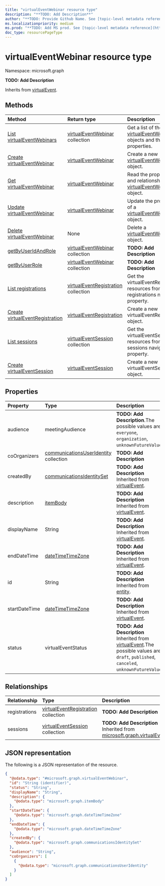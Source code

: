 ```yaml
---
title: "virtualEventWebinar resource type"
description: "**TODO: Add Description**"
author: "**TODO: Provide Github Name. See [topic-level metadata reference](https://aka.ms/msgo?pagePath=Document-APIs/Guidelines/Metadata)**"
ms.localizationpriority: medium
ms.prod: "**TODO: Add MS prod. See [topic-level metadata reference](https://aka.ms/msgo?pagePath=Document-APIs/Guidelines/Metadata)**"
doc_type: resourcePageType
---
```


# virtualEventWebinar resource type

Namespace: microsoft.graph



**TODO: Add Description**


Inherits from [virtualEvent](../resources/virtualevent.md).

## Methods
|Method|Return type|Description|
|:---|:---|:---|
|[List virtualEventWebinars](../api/virtualeventsroot-list-webinars.md)|[virtualEventWebinar](../resources/virtualeventwebinar.md) collection|Get a list of the [virtualEventWebinar](../resources/virtualeventwebinar.md) objects and their properties.|
|[Create virtualEventWebinar](../api/virtualeventsroot-post-webinars.md)|[virtualEventWebinar](../resources/virtualeventwebinar.md)|Create a new [virtualEventWebinar](../resources/virtualeventwebinar.md) object.|
|[Get virtualEventWebinar](../api/virtualeventwebinar-get.md)|[virtualEventWebinar](../resources/virtualeventwebinar.md)|Read the properties and relationships of a [virtualEventWebinar](../resources/virtualeventwebinar.md) object.|
|[Update virtualEventWebinar](../api/virtualeventwebinar-update.md)|[virtualEventWebinar](../resources/virtualeventwebinar.md)|Update the properties of a [virtualEventWebinar](../resources/virtualeventwebinar.md) object.|
|[Delete virtualEventWebinar](../api/virtualeventsroot-delete-webinars.md)|None|Delete a [virtualEventWebinar](../resources/virtualeventwebinar.md) object.|
|[getByUserIdAndRole](../api/virtualeventwebinar-getbyuseridandrole.md)|[virtualEventWebinar](../resources/virtualeventwebinar.md) collection|**TODO: Add Description**|
|[getByUserRole](../api/virtualeventwebinar-getbyuserrole.md)|[virtualEventWebinar](../resources/virtualeventwebinar.md) collection|**TODO: Add Description**|
|[List registrations](../api/virtualeventwebinar-list-registrations.md)|[virtualEventRegistration](../resources/virtualeventregistration.md) collection|Get the virtualEventRegistration resources from the registrations navigation property.|
|[Create virtualEventRegistration](../api/virtualeventwebinar-post-registrations.md)|[virtualEventRegistration](../resources/virtualeventregistration.md)|Create a new virtualEventRegistration object.|
|[List sessions](../api/virtualeventwebinar-list-sessions.md)|[virtualEventSession](../resources/virtualeventsession.md) collection|Get the virtualEventSession resources from the sessions navigation property.|
|[Create virtualEventSession](../api/virtualeventwebinar-post-sessions.md)|[virtualEventSession](../resources/virtualeventsession.md)|Create a new virtualEventSession object.|

## Properties
|Property|Type|Description|
|:---|:---|:---|
|audience|meetingAudience|**TODO: Add Description**.The possible values are: `everyone`, `organization`, `unknownFutureValue`.|
|coOrganizers|[communicationsUserIdentity](../resources/communicationsuseridentity.md) collection|**TODO: Add Description**|
|createdBy|[communicationsIdentitySet](../resources/communicationsidentityset.md)|**TODO: Add Description** Inherited from [virtualEvent](../resources/virtualevent.md).|
|description|[itemBody](../resources/itembody.md)|**TODO: Add Description** Inherited from [virtualEvent](../resources/virtualevent.md).|
|displayName|String|**TODO: Add Description** Inherited from [virtualEvent](../resources/virtualevent.md).|
|endDateTime|[dateTimeTimeZone](../resources/intune-datetimetimezone.md)|**TODO: Add Description** Inherited from [virtualEvent](../resources/virtualevent.md).|
|id|String|**TODO: Add Description** Inherited from [entity](../resources/entity.md).|
|startDateTime|[dateTimeTimeZone](../resources/intune-datetimetimezone.md)|**TODO: Add Description** Inherited from [virtualEvent](../resources/virtualevent.md).|
|status|virtualEventStatus|**TODO: Add Description** Inherited from [virtualEvent](../resources/virtualevent.md).The possible values are: `draft`, `published`, `canceled`, `unknownFutureValue`.|

## Relationships
|Relationship|Type|Description|
|:---|:---|:---|
|registrations|[virtualEventRegistration](../resources/virtualeventregistration.md) collection|**TODO: Add Description**|
|sessions|[virtualEventSession](../resources/virtualeventsession.md) collection|**TODO: Add Description** Inherited from [microsoft.graph.virtualEvent](../resources/virtualevent.md)|

## JSON representation
The following is a JSON representation of the resource.
<!-- {
  "blockType": "resource",
  "keyProperty": "id",
  "@odata.type": "microsoft.graph.virtualEventWebinar",
  "baseType": "microsoft.graph.virtualEvent",
  "openType": false
}
-->
``` json
{
  "@odata.type": "#microsoft.graph.virtualEventWebinar",
  "id": "String (identifier)",
  "status": "String",
  "displayName": "String",
  "description": {
    "@odata.type": "microsoft.graph.itemBody"
  },
  "startDateTime": {
    "@odata.type": "microsoft.graph.dateTimeTimeZone"
  },
  "endDateTime": {
    "@odata.type": "microsoft.graph.dateTimeTimeZone"
  },
  "createdBy": {
    "@odata.type": "microsoft.graph.communicationsIdentitySet"
  },
  "audience": "String",
  "coOrganizers": [
    {
      "@odata.type": "microsoft.graph.communicationsUserIdentity"
    }
  ]
}
```

